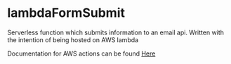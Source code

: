 # lambdaFormSubmit
Serverless function which submits information to an email api. Written with the intention of being hosted on AWS lambda

Documentation for AWS actions can be found [Here](https://docs.aws.amazon.com/cli/latest/reference/lambda/update-function-code.html)